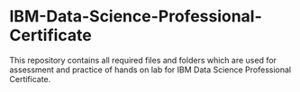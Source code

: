 # IBM-Data-Science-Professional-Certificate
This repository contains all required files and folders which are used for assessment and practice of hands on lab for IBM Data Science Professional Certificate.
